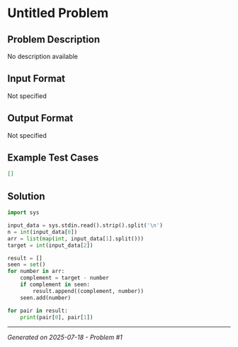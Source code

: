 # Untitled Problem

## Problem Description
No description available

## Input Format
Not specified

## Output Format
Not specified

## Example Test Cases
```json
[]
```

## Solution
```python
import sys

input_data = sys.stdin.read().strip().split('\n')
n = int(input_data[0])
arr = list(map(int, input_data[1].split()))
target = int(input_data[2])

result = []
seen = set()
for number in arr:
    complement = target - number
    if complement in seen:
        result.append((complement, number))
    seen.add(number)

for pair in result:
    print(pair[0], pair[1])
```

---
*Generated on 2025-07-18 - Problem #1*